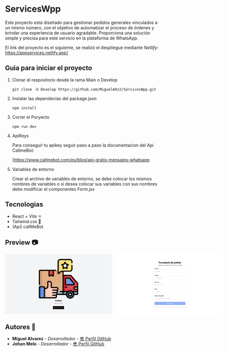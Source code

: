 
# ServicesWpp

Este proyecto está diseñado para gestionar pedidos generales vinculados a un mismo número, con el objetivo de automatizar el proceso de órdenes y brindar una experiencia de usuario agradable. Proporciona una solución simple y precisa para este servicio en la plataforma de WhatsApp.

El link del proyecto es el siguiente, se realizó el despliegue mediante *Netlify*:
https://appservices.netlify.app/
## Guia para iniciar el proyecto

1. Clonar el respositorio desde la rama Main o Develop

   ```
   git clone -b Develop https://github.com/MiguelAHz2/ServicesWpp.git
   ```
2. Instalar las dependecias del package.json

   ```
   npm install
   ```
3. Correr el Poryecto

   ```
   npm run dev
   ```
4. ApiKeys

   Para conseguir tu apikey seguir paso a paso la documentacion del Api CallmeBot:

   [https://www.callmebot.com/es/blog/api-gratis-mensajes-whatsapp
5. Variables de entorno

   Crear el archivo de variables de entorno, se debe colocar los mismos nombres de variables o si desea colocar sus variables con sus nombres debe modificar el componentes Form.jsx

## Tecnologias

* React + Vite ⚛️
* Tailwind.css 🎨
* (Api) callMeBot

## Preview 📷
<div style="display: flex; width: 350px; gap: 1rem; margin-bottom: 30px;" >
 <img src="./public/Caps/pantallaInicio.png" alt="PantallaInicio" /> 

 <img src="./public/Caps/Formulario.png" alt="VistaFormulario" /> 

 <img src="./public/Caps/Correcto.png" alt="PedidoCorrecto" /> 

 <img src="./public/Caps/Error.png" alt="ErrorPedido" /> 
</div>


##  Autores 👤
* **Miguel Alvarez** - *Desarrollador* - [😎 Perfil GitHub](https://github.com/MiguelAHz2)
* **Johan Melo** - *Desarrollador* - [😎 Perfil GitHub](https://github.com/Deiverso-JM)
